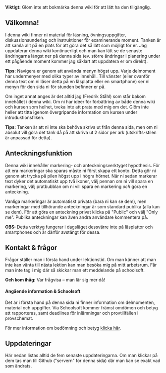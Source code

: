 
**Viktigt:** Glöm inte att bokmärka denna wiki för att lätt ha den tillgänglig.

## Välkomna!

I denna wiki finner ni material för läsning, övningsuppgifter, diskussionsunderlag och instruktioner för examinerande moment. Tanken är att samla allt på en plats för att göra det så lätt som möjligt för er. Jag uppdaterar denna wiki kontinuerligt och man kan lätt se de senaste ändringarna längst ner på denna sida (ev. större ändringar i planering under ett pågående moment kommer jag såklart att uppdatera er om direkt). 

**Tips:** Navigera er genom att använda menyn högst upp. Varje delmoment har undermenyer med olika typer av innehåll. Till vänster (eller ovanför denna text om ni läser detta på en läsplatta eller en smartphone) ser ni menyn för den sida ni för stunden befinner er på.

Om inget annat anges är det alltid jag (Fredrik Ståhl) som står bakom innehållet i denna wiki. Om ni har idéer för förbättring av både denna wiki och kursen som helhet, tveka inte att prata med mig om det. Glöm inte heller att titta igenom övergripande information om kursen under introduktionsfliken. 

**Tips:** Tanken är att ni inte ska behöva skriva ut från denna sida, men om ni absolut vill göra det tänk då på att skriva ut 2 sidor per ark (utskrifts-stilen är anpassad för detta).

## Anteckningsfunktion

Denna wiki innehåller markering- och anteckningsverktyget hypothesis. För att era markeringar ska sparas måste ni först skapa ett konto. Detta gör ni genom att trycka på pilen högst upp i högra hörnet. När ni sedan markerar text dyker det automatiskt upp två ikoner, välj pennan om ni vill spara en markering, välj pratbubblan om ni vill spara en markering _och_ göra en anteckning. 

Vanliga markeringar är automatiskt privata (bara ni kan se dem), men markeringar med tillhörande anteckningar är som standard publika (alla kan se dem). För att göra en anteckning privat klicka på "Public" och välj "Only me". Publika anteckningar kan även andra användare kommentera på.

**OBS:** Detta verktyg fungerar i dagsläget dessvärre inte på läsplattor och smartphones och är därför avstängt för dessa. 

## Kontakt & frågor

Frågor ställer man i första hand under lektionstid. Om man känner att man inte kan vänta till nästa lektion kan man besöka mig på mitt arbetsrum. Får man inte tag i mig där så skickar man ett meddelande på schoolsoft. 

**Och kom ihåg:** Var frågvisa – man lär sig mer då!

#### Angående information & Schoolsoft

Det är i första hand på denna sida ni finner information om delmomenten, material och uppgifter. Via Schoolsoft kommer främst omdömen och betyg att rapporteras, samt deadlines för inlämningar och provtillfällen i provschemat. 

För mer information om bedömning och betyg [klicka här](1_intro/bedomning.md).

## Uppdateringar

Här nedan listas alltid de fem senaste uppdateringarna. Om man klickar på dem tas man till Github ("servern" för denna sida) där man kan se exakt vad som ändrats.
